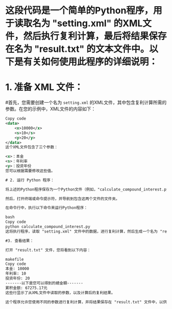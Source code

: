 # 这段代码是一个简单的Python程序，用于读取名为 "setting.xml" 的XML文件，然后执行复利计算，最后将结果保存在名为 "result.txt" 的文本文件中。以下是有关如何使用此程序的详细说明：

# 1. 准备 XML 文件：

#首先，您需要创建一个名为 `setting.xml` 的XML文件，其中包含复利计算所需的参数。在您的示例中，XML文件的内容如下：

```xml
Copy code
<data>
    <x>10000</x>
    <s>10</s>
    <y>20</y>
</data>
这个XML文件包含了三个参数：

<x>：本金
<s>：年利率
<y>：投资年份
您可以根据需要修改这些值。

# 2. 运行 Python 程序：

将上述的Python程序保存为一个Python文件（例如，"calculate_compound_interest.py"），确保它与 "setting.xml" 文件在同一个文件夹中。

然后，打开终端或命令提示符，并导航到包含这两个文件的文件夹。

在命令行中，执行以下命令来运行Python程序：

bash
Copy code
python calculate_compound_interest.py
这将执行程序，读取 "setting.xml" 文件中的数据，进行复利计算，然后生成一个名为 "result.txt" 的文本文件。

#3. 查看结果：

打开 "result.txt" 文件，您将看到以下内容：

makefile
Copy code
本金: 10000
年利率: 10
投资年份: 20
-------以下是您可以得到的總金額-------
累积金额: 67275.17元
这些行显示了从XML文件中读取的参数，以及计算后的复利结果。

这个程序允许您使用不同的参数进行复利计算，并将结果保存在 "result.txt" 文件中，以供以后查看。如果需要，您可以编辑 "setting.xml" 文件中的值以进行不同条件下的复利计算。这个程序可以用于基本的金融计算任务。




